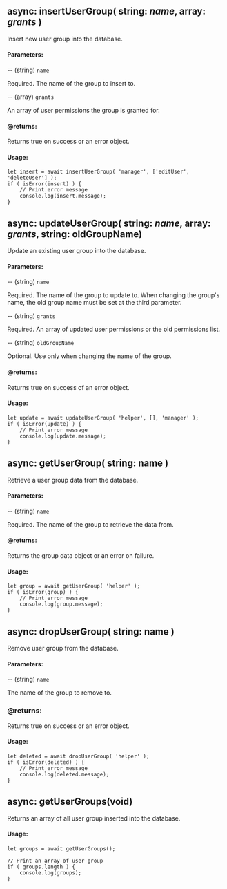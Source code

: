 async: insertUserGroup( string: *name*, array: *grants* )
-
Insert new user group into the database.

#### Parameters:

-- (string) `name`

Required. The name of the group to insert to.

-- (array) `grants`

An array of user permissions the group is granted for.

#### @returns:
Returns true on success or an error object.

#### Usage:
~~~~
let insert = await insertUserGroup( 'manager', ['editUser', 'deleteUser'] );
if ( isError(insert) ) {
    // Print error message
    console.log(insert.message);
}
~~~~

async: updateUserGroup( string: *name*, array: *grants*, string: oldGroupName)
-
Update an existing user group into the database.

#### Parameters:
-- (string) `name`

Required. The name of the group to update to. When changing the group's name, the old group name must be set at the third parameter.

-- (string) `grants`

Required. An array of updated user permissions or the old permissions list.

-- (string) `oldGroupName`

Optional. Use only when changing the name of the group.

#### @returns:

Returns true on success of an error object.

#### Usage:
~~~~
let update = await updateUserGroup( 'helper', [], 'manager' );
if ( isError(update) ) {
    // Print error message
    console.log(update.message);
}
~~~~

async: getUserGroup( string: name )
-
Retrieve a user group data from the database.

#### Parameters:

-- (string) `name`

Required. The name of the group to retrieve the data from.

#### @returns:

Returns the group data object or an error on failure.

#### Usage:
~~~~
let group = await getUserGroup( 'helper' );
if ( isError(group) ) {
    // Print error message
    console.log(group.message);
}
~~~~

async: dropUserGroup( string: name )
-
Remove user group from the database.

#### Parameters:

-- (string) `name`

The name of the group to remove to.

### @returns:
Returns true on success or an error object.

#### Usage:
~~~~
let deleted = await dropUserGroup( 'helper' );
if ( isError(deleted) ) {
    // Print error message
    console.log(deleted.message);
}
~~~~

async: getUserGroups(void)
-

Returns an array of all user group inserted into the database.

#### Usage:
~~~~
let groups = await getUserGroups();

// Print an array of user group
if ( groups.length ) {
    console.log(groups);
}
~~~~